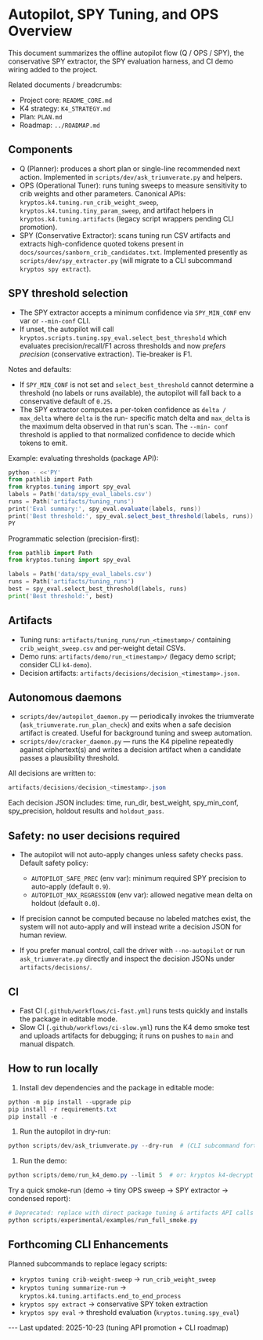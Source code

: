 # Autopilot, SPY Tuning, and OPS Overview

This document summarizes the offline autopilot flow (Q / OPS / SPY), the conservative SPY extractor,
the SPY evaluation harness, and CI demo wiring added to the project.

Related documents / breadcrumbs:

- Project core: `README_CORE.md`
- K4 strategy: `K4_STRATEGY.md`
- Plan: `PLAN.md`
- Roadmap: `../ROADMAP.md`

## Components

- Q (Planner): produces a short plan or single-line recommended next action. Implemented in
`scripts/dev/ask_triumverate.py` and helpers.
- OPS (Operational Tuner): runs tuning sweeps to measure sensitivity to crib weights and other
parameters. Canonical APIs: `kryptos.k4.tuning.run_crib_weight_sweep`,
`kryptos.k4.tuning.tiny_param_sweep`, and artifact helpers in `kryptos.k4.tuning.artifacts` (legacy
script wrappers pending CLI promotion).
- SPY (Conservative Extractor): scans tuning run CSV artifacts and extracts high-confidence quoted
tokens present in `docs/sources/sanborn_crib_candidates.txt`. Implemented presently as
`scripts/dev/spy_extractor.py` (will migrate to a CLI subcommand `kryptos spy extract`).

## SPY threshold selection

- The SPY extractor accepts a minimum confidence via `SPY_MIN_CONF` env var or `--min-conf` CLI.
- If unset, the autopilot will call `kryptos.scripts.tuning.spy_eval.select_best_threshold` which
evaluates precision/recall/F1 across thresholds and now *prefers precision* (conservative
extraction). Tie-breaker is F1.

Notes and defaults:

- If `SPY_MIN_CONF` is not set and `select_best_threshold` cannot determine a threshold (no labels
or runs available), the autopilot will fall back to a conservative default of `0.25`.
- The SPY extractor computes a per-token confidence as `delta / max_delta` where `delta` is the run-
specific match delta and `max_delta` is the maximum delta observed in that run's scan. The `--min-
conf` threshold is applied to that normalized confidence to decide which tokens to emit.

Example: evaluating thresholds (package API):

```powershell
python - <<'PY'
from pathlib import Path
from kryptos.tuning import spy_eval
labels = Path('data/spy_eval_labels.csv')
runs = Path('artifacts/tuning_runs')
print('Eval summary:', spy_eval.evaluate(labels, runs))
print('Best threshold:', spy_eval.select_best_threshold(labels, runs))
PY
```

Programmatic selection (precision-first):

```python
from pathlib import Path
from kryptos.tuning import spy_eval

labels = Path('data/spy_eval_labels.csv')
runs = Path('artifacts/tuning_runs')
best = spy_eval.select_best_threshold(labels, runs)
print('Best threshold:', best)
```

## Artifacts

- Tuning runs: `artifacts/tuning_runs/run_<timestamp>/` containing `crib_weight_sweep.csv` and
per-weight detail CSVs.
- Demo runs: `artifacts/demo/run_<timestamp>/` (legacy demo script; consider CLI `k4-demo`).
- Decision artifacts: `artifacts/decisions/decision_<timestamp>.json`.

## Autonomous daemons

- `scripts/dev/autopilot_daemon.py` — periodically invokes the triumverate
(`ask_triumverate.run_plan_check`) and exits when a safe decision artifact is created. Useful for
background tuning and sweep automation.
- `scripts/dev/cracker_daemon.py` — runs the K4 pipeline repeatedly against ciphertext(s) and writes
a decision artifact when a candidate passes a plausibility threshold.

All decisions are written to:

```powershell
artifacts/decisions/decision_<timestamp>.json
```

Each decision JSON includes: time, run_dir, best_weight, spy_min_conf, spy_precision, holdout
results and `holdout_pass`.

## Safety: no user decisions required

- The autopilot will not auto-apply changes unless safety checks pass. Default safety policy:

  - `AUTOPILOT_SAFE_PREC` (env var): minimum required SPY precision to auto-apply (default `0.9`).
  - `AUTOPILOT_MAX_REGRESSION` (env var): allowed negative mean delta on holdout (default `0.0`).

- If precision cannot be computed because no labeled matches exist, the system will not auto-apply
and will instead write a decision JSON for human review.

- If you prefer manual control, call the driver with `--no-autopilot` or run `ask_triumverate.py`
directly and inspect the decision JSONs under `artifacts/decisions/`.

## CI

- Fast CI (`.github/workflows/ci-fast.yml`) runs tests quickly and installs the package in editable
mode.
- Slow CI (`.github/workflows/ci-slow.yml`) runs the K4 demo smoke test and uploads artifacts for
debugging; it runs on pushes to `main` and manual dispatch.

## How to run locally

1. Install dev dependencies and the package in editable mode:

```powershell
python -m pip install --upgrade pip
pip install -r requirements.txt
pip install -e .
```

1. Run the autopilot in dry-run:

```powershell
python scripts/dev/ask_triumverate.py --dry-run  # (CLI subcommand forthcoming: kryptos autopilot)
```

1. Run the demo:

```powershell
python scripts/demo/run_k4_demo.py --limit 5  # or: kryptos k4-decrypt --limit 5 --report
```

Try a quick smoke-run (demo → tiny OPS sweep → SPY extractor → condensed report):

```powershell
# Deprecated: replace with direct package tuning & artifacts API calls (forthcoming CLI)
python scripts/experimental/examples/run_full_smoke.py
```

## Forthcoming CLI Enhancements

Planned subcommands to replace legacy scripts:

- `kryptos tuning crib-weight-sweep` → `run_crib_weight_sweep`
- `kryptos tuning summarize-run` → `kryptos.k4.tuning.artifacts.end_to_end_process`
- `kryptos spy extract` → conservative SPY token extraction
- `kryptos spy eval` → threshold evaluation (`kryptos.tuning.spy_eval`)

--- Last updated: 2025-10-23 (tuning API promotion + CLI roadmap)
